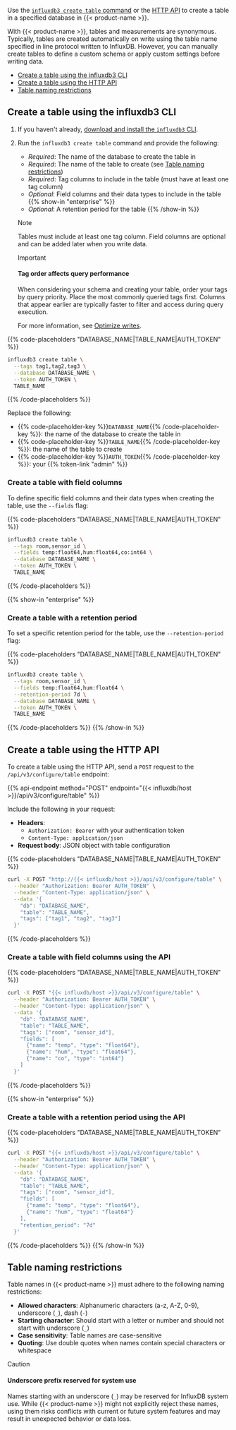 Use the [`influxdb3 create table` command](/influxdb3/version/reference/cli/influxdb3/create/table/)
or the [HTTP API](/influxdb3/version/api/v3/) to create a table in a specified database in {{< product-name >}}.

With {{< product-name >}}, tables and measurements are synonymous.
Typically, tables are created automatically on write using the table name
specified in line protocol written to InfluxDB.
However, you can manually create tables to define a custom schema or apply custom settings before writing data.

- [Create a table using the influxdb3 CLI](#create-a-table-using-the-influxdb3-cli)
- [Create a table using the HTTP API](#create-a-table-using-the-http-api)
- [Table naming restrictions](#table-naming-restrictions)

## Create a table using the influxdb3 CLI

1. If you haven't already, [download and install the `influxdb3` CLI](/influxdb3/version/reference/cli/influxdb3/#download-and-install-the-influxdb3-cli).

2. Run the `influxdb3 create table` command and provide the following:

   - _Required_: The name of the database to create the table in
   - _Required_: The name of the table to create (see [Table naming restrictions](#table-naming-restrictions))
   - _Required_: Tag columns to include in the table (must have at least one tag column)
   - _Optional_: Field columns and their data types to include in the table
   {{% show-in "enterprise" %}}
   - _Optional_: A retention period for the table
   {{% /show-in %}}

   > [!Note]
   > Tables must include at least one tag column.
   > Field columns are optional and can be added later when you write data.
   
   > [!Important]
   > #### Tag order affects query performance
   > When considering your schema and creating your table, order your tags by query priority. 
   > Place the most commonly queried tags first.
   > Columns that appear earlier are typically faster to filter and access during query execution.
   > 
   > For more information, see [Optimize writes](/influxdb3/version/write-data/best-practices/optimize-writes/#sort-tags-by-query-priority).

{{% code-placeholders "DATABASE_NAME|TABLE_NAME|AUTH_TOKEN" %}}
```bash
influxdb3 create table \
  --tags tag1,tag2,tag3 \
  --database DATABASE_NAME \
  --token AUTH_TOKEN \
  TABLE_NAME
```
{{% /code-placeholders %}}

Replace the following:

- {{% code-placeholder-key %}}`DATABASE_NAME`{{% /code-placeholder-key %}}: the name of the database to create the table in
- {{% code-placeholder-key %}}`TABLE_NAME`{{% /code-placeholder-key %}}: the name of the table to create
- {{% code-placeholder-key %}}`AUTH_TOKEN`{{% /code-placeholder-key %}}: your {{% token-link "admin" %}}

### Create a table with field columns

To define specific field columns and their data types when creating the table, use the `--fields` flag:

{{% code-placeholders "DATABASE_NAME|TABLE_NAME|AUTH_TOKEN" %}}
```sh
influxdb3 create table \
  --tags room,sensor_id \
  --fields temp:float64,hum:float64,co:int64 \
  --database DATABASE_NAME \
  --token AUTH_TOKEN \
  TABLE_NAME
```
{{% /code-placeholders %}}

{{% show-in "enterprise" %}}
### Create a table with a retention period

To set a specific retention period for the table, use the `--retention-period` flag:

{{% code-placeholders "DATABASE_NAME|TABLE_NAME|AUTH_TOKEN" %}}
```sh
influxdb3 create table \
  --tags room,sensor_id \
  --fields temp:float64,hum:float64 \
  --retention-period 7d \
  --database DATABASE_NAME \
  --token AUTH_TOKEN \
  TABLE_NAME
```
{{% /code-placeholders %}}
{{% /show-in %}}

## Create a table using the HTTP API

To create a table using the HTTP API, send a `POST` request to the `/api/v3/configure/table` endpoint:

{{% api-endpoint method="POST" endpoint="{{< influxdb/host >}}/api/v3/configure/table" %}}

Include the following in your request:

- **Headers**: 
  - `Authorization: Bearer` with your authentication token
  - `Content-Type: application/json`
- **Request body**: JSON object with table configuration

{{% code-placeholders "DATABASE_NAME|TABLE_NAME|AUTH_TOKEN" %}}
```bash
curl -X POST "http://{{< influxdb/host >}}/api/v3/configure/table" \
  --header "Authorization: Bearer AUTH_TOKEN" \
  --header "Content-Type: application/json" \
  --data '{
    "db": "DATABASE_NAME",
    "table": "TABLE_NAME",
    "tags": ["tag1", "tag2", "tag3"]
  }'
```
{{% /code-placeholders %}}

### Create a table with field columns using the API

{{% code-placeholders "DATABASE_NAME|TABLE_NAME|AUTH_TOKEN" %}}
```bash
curl -X POST "{{< influxdb/host >}}/api/v3/configure/table" \
  --header "Authorization: Bearer AUTH_TOKEN" \
  --header "Content-Type: application/json" \
  --data '{
    "db": "DATABASE_NAME",
    "table": "TABLE_NAME",
    "tags": ["room", "sensor_id"],
    "fields": [
      {"name": "temp", "type": "float64"},
      {"name": "hum", "type": "float64"},
      {"name": "co", "type": "int64"}
    ]
  }'
```
{{% /code-placeholders %}}

{{% show-in "enterprise" %}}
### Create a table with a retention period using the API

{{% code-placeholders "DATABASE_NAME|TABLE_NAME|AUTH_TOKEN" %}}
```bash
curl -X POST "{{< influxdb/host >}}/api/v3/configure/table" \
  --header "Authorization: Bearer AUTH_TOKEN" \
  --header "Content-Type: application/json" \
  --data '{
    "db": "DATABASE_NAME",
    "table": "TABLE_NAME",
    "tags": ["room", "sensor_id"],
    "fields": [
      {"name": "temp", "type": "float64"},
      {"name": "hum", "type": "float64"}
    ],
    "retention_period": "7d"
  }'
```
{{% /code-placeholders %}}
{{% /show-in %}}

## Table naming restrictions

Table names in {{< product-name >}} must adhere to the following naming restrictions:

- **Allowed characters**: Alphanumeric characters (a-z, A-Z, 0-9), underscore (`_`), dash (`-`)
- **Starting character**: Should start with a letter or number and should not start with underscore (`_`)
- **Case sensitivity**: Table names are case-sensitive
- **Quoting**: Use double quotes when names contain special characters or whitespace

> [!Caution]
> #### Underscore prefix reserved for system use
>
> Names starting with an underscore (`_`) may be reserved for InfluxDB system use.
> While {{< product-name >}} might not explicitly reject these names, using them risks
> conflicts with current or future system features and may result in
> unexpected behavior or data loss.
